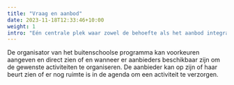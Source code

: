 ```yaml
---
title: "Vraag en aanbod"
date: 2023-11-18T12:33:46+10:00
weight: 1
intro: "Eén centrale plek waar zowel de behoefte als het aanbod integraal inzichtelijk is en voortdurend up-to-date wordt gehouden."
---
```




De organisator van het buitenschoolse programma kan voorkeuren aangeven en direct zien of en wanneer er aanbieders beschikbaar zijn om de gewenste activiteiten te organiseren. De aanbieder kan op zijn of haar beurt zien of er nog ruimte is in de agenda om een activiteit te verzorgen.
